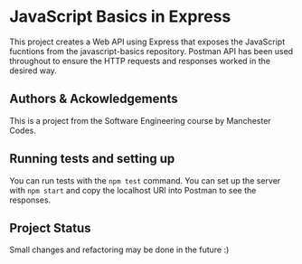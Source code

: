 # JavaScript Basics in Express

This project creates a Web API using Express that exposes the JavaScript fucntions from the javascript-basics repository.
Postman API has been used throughout to ensure the HTTP requests and responses worked in the desired way.

## Authors & Ackowledgements

This is a project from the Software Engineering course by Manchester Codes.

## Running tests and setting up 

You can run tests with the `npm test` command. You can set up the server with `npm start` and copy the localhost URI into Postman to see the responses.

## Project Status

Small changes and refactoring may be done in the future :)